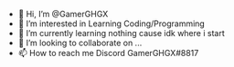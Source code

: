 - 👋 Hi, I’m @GamerGHGX
- 👀 I’m interested in Learning Coding/Programming
- 🌱 I’m currently learning nothing cause idk where i start
- 💞️ I’m looking to collaborate on ...
- 📫 How to reach me Discord GamerGHGX#8817

<!---
GamerGHGX/GamerGHGX is a ✨ special ✨ repository because its `README.md` (this file) appears on your GitHub profile.
You can click the Preview link to take a look at your changes.
--->
